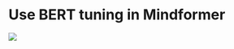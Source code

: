 # Use BERT tuning in Mindformer

<a href="https://gitee.com/mindspore/docs/blob/r2.0.0-alpha/docs/mindtransformer/docs/source_en/mindtransformer_bert_finetune.md" target="_blank"><img src="https://mindspore-website.obs.cn-north-4.myhuaweicloud.com/website-images/r2.0.0-alpha/resource/_static/logo_source_en.png"></a>

